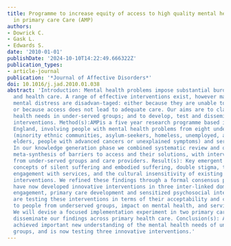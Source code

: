 ```yaml
---
title: Programme to increase equity of access to high quality mental health services
  in primary care Care (AMP)
authors:
- Dowrick C.
- Gask L.
- Edwards S.
date: '2010-01-01'
publishDate: '2024-10-10T14:22:49.666322Z'
publication_types:
- article-journal
publication: '*Journal of Affective Disorders*'
doi: 10.1016/j.jad.2010.01.038
abstract: 'Introduction: Mental health problems impose substantial burdens on patients
  and health care. A range of effective interventions exist, however many people with
  mental distress are disadvan-taged: either because they are unable to access care;
  or because access does not lead to adequate care. Our aims are to clarify mental
  health needs in under-served groups; and to develop, test and disseminate credible
  interventions. Method(s):AMPis a five year research programme based innorth-west
  England, involving people with mental health problems from eight under-served groups
  (minority ethnic communities, asylum-seekers, homeless, unemployed, adolescents,
  elders, people with advanced cancers or unexplained symptoms) and service providers.
  In our knowledge generation phase we combined systematic review and qualitative
  meta-synthesis of barriers to access and their solutions, with interviews with stakeholders
  from under-served groups and care providers. Result(s): Key emergent findings included
  concepts of silent suffering and embodied suffering, double stigma, the risks of
  engagement with services, and the cultural insensitivity of existing psychosocial
  interventions. We refined these findings through a formal consensus process, and
  have now developed innovative interventions in three inter-linked domains: community
  engagement, primary care development and sensitized psychosocial interventions.We
  are testing these interventions in terms of their acceptability and credibility
  to people from underserved groups, impact on mental health, and service implications.
  We will devise a focused implementation experiment in two primary care trusts, and
  disseminate our findings across primary health care. Conclusion(s): AMP has already
  achieved important new understanding of the mental health needs of under-served
  groups, and is now testing three innovative interventions.'
---
```

